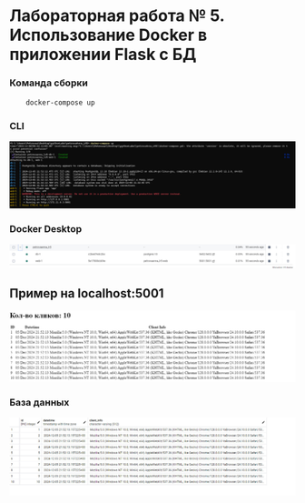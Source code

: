 # Лабораторная работа № 5. Использование Docker в приложении Flask с БД


### Команда сборки
```bash
    docker-compose up
```
### CLI
![Getting Started](images/1.jpg)

### Docker Desktop

![Getting Started](images/2.jpg)

## Пример на localhost:5001
![Getting Started](images/3.jpg)

### База данных
![Getting Started](images/4.jpg)